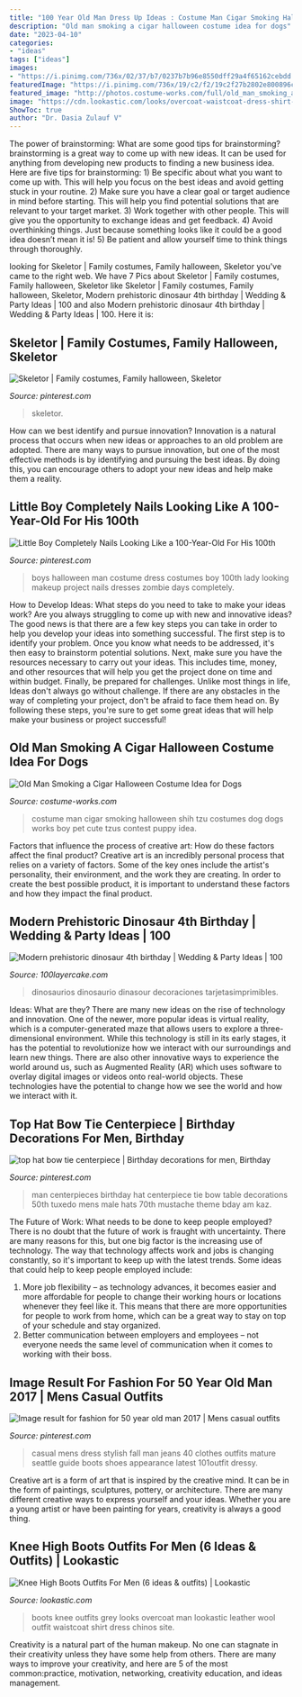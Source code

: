 ```yaml
---
title: "100 Year Old Man Dress Up Ideas : Costume Man Cigar Smoking Halloween Shih Tzu Costumes Dog Dogs Works Boy Pet Cute Tzus Contest Puppy Idea"
description: "Old man smoking a cigar halloween costume idea for dogs"
date: "2023-04-10"
categories:
- "ideas"
tags: ["ideas"]
images:
- "https://i.pinimg.com/736x/02/37/b7/0237b7b96e8550dff29a4f65162cebdd.jpg"
featuredImage: "https://i.pinimg.com/736x/19/c2/f2/19c2f27b2802e800896c2bb6676d17f0--th-day-of-school-little-boys.jpg"
featured_image: "http://photos.costume-works.com/full/old_man_smoking_a_cigar.jpg"
image: "https://cdn.lookastic.com/looks/overcoat-waistcoat-dress-shirt-large-37565.jpg"
ShowToc: true
author: "Dr. Dasia Zulauf V"
---
```



The power of brainstorming: What are some good tips for brainstorming?
brainstorming is a great way to come up with new ideas. It can be used for anything from developing new products to finding a new business idea. Here are five tips for brainstorming: 1) Be specific about what you want to come up with. This will help you focus on the best ideas and avoid getting stuck in your routine. 2) Make sure you have a clear goal or target audience in mind before starting. This will help you find potential solutions that are relevant to your target market. 3) Work together with other people. This will give you the opportunity to exchange ideas and get feedback. 4) Avoid overthinking things. Just because something looks like it could be a good idea doesn’t mean it is! 5) Be patient and allow yourself time to think things through thoroughly.

	

		
looking for Skeletor | Family costumes, Family halloween, Skeletor you've came to the right web. We have 7 Pics about Skeletor | Family costumes, Family halloween, Skeletor like Skeletor | Family costumes, Family halloween, Skeletor, Modern prehistoric dinosaur 4th birthday | Wedding &amp; Party Ideas | 100 and also Modern prehistoric dinosaur 4th birthday | Wedding &amp; Party Ideas | 100. Here it is:
		
    
## Skeletor | Family Costumes, Family Halloween, Skeletor

<img loading=lazy src="https://i.pinimg.com/736x/7f/6e/eb/7f6eeb2a4874146f125a60514f4f46f6--halloween--halloween-makeup.jpg" onerror="this.onerror=null;this.src='https://tse1.mm.bing.net/th?id=OIP.WssAk2cCCePyDy7lEKvcvgHaJl&amp;pid=15.1';" alt="Skeletor | Family costumes, Family halloween, Skeletor">

_Source: pinterest.com_

>skeletor. 

	

How can we best identify and pursue innovation?
Innovation is a natural process that occurs when new ideas or approaches to an old problem are adopted. There are many ways to pursue innovation, but one of the most effective methods is by identifying and pursuing the best ideas. By doing this, you can encourage others to adopt your new ideas and help make them a reality.

    
## Little Boy Completely Nails Looking Like A 100-Year-Old For His 100th

<img loading=lazy src="https://i.pinimg.com/736x/19/c2/f2/19c2f27b2802e800896c2bb6676d17f0--th-day-of-school-little-boys.jpg" onerror="this.onerror=null;this.src='https://tse3.mm.bing.net/th?id=OIP.7sag7VlNAMKw_4L6yOP-owCyEs&amp;pid=15.1';" alt="Little Boy Completely Nails Looking Like a 100-Year-Old For His 100th">

_Source: pinterest.com_

>boys halloween man costume dress costumes boy 100th lady looking makeup project nails dresses zombie days completely. 

	

How to Develop Ideas: What steps do you need to take to make your ideas work?
Are you always struggling to come up with new and innovative ideas? The good news is that there are a few key steps you can take in order to help you develop your ideas into something successful. The first step is to identify your problem. Once you know what needs to be addressed, it's then easy to brainstorm potential solutions. Next, make sure you have the resources necessary to carry out your ideas. This includes time, money, and other resources that will help you get the project done on time and within budget. Finally, be prepared for challenges. Unlike most things in life, Ideas don't always go without challenge. If there are any obstacles in the way of completing your project, don't be afraid to face them head on. By following these steps, you're sure to get some great ideas that will help make your business or project successful!

    
## Old Man Smoking A Cigar Halloween Costume Idea For Dogs

<img loading=lazy src="http://photos.costume-works.com/full/old_man_smoking_a_cigar.jpg" onerror="this.onerror=null;this.src='https://tse1.mm.bing.net/th?id=OIP.fqDcYWg0FL0V1Sfo-6cNdgHaG9&amp;pid=15.1';" alt="Old Man Smoking a Cigar Halloween Costume Idea for Dogs">

_Source: costume-works.com_

>costume man cigar smoking halloween shih tzu costumes dog dogs works boy pet cute tzus contest puppy idea. 

	

Factors that influence the process of creative art: How do these factors affect the final product?
Creative art is an incredibly personal process that relies on a variety of factors. Some of the key ones include the artist's personality, their environment, and the work they are creating. In order to create the best possible product, it is important to understand these factors and how they impact the final product.

    
## Modern Prehistoric Dinosaur 4th Birthday | Wedding &amp; Party Ideas | 100

<img loading=lazy src="http://100lclive.s3.amazonaws.com/img/ideas/landscape/184082.jpg?a=1583014577.987" onerror="this.onerror=null;this.src='https://tse4.mm.bing.net/th?id=OIP.TWVfgoE3jFO3uay0ySjd9gHaLH&amp;pid=15.1';" alt="Modern prehistoric dinosaur 4th birthday | Wedding &amp; Party Ideas | 100">

_Source: 100layercake.com_

>dinosaurios dinosaurio dinasour decoraciones tarjetasimprimibles. 

	

Ideas: What are they?
There are many new ideas on the rise of technology and innovation. One of the newer, more popular ideas is virtual reality, which is a computer-generated maze that allows users to explore a three-dimensional environment. While this technology is still in its early stages, it has the potential to revolutionize how we interact with our surroundings and learn new things. There are also other innovative ways to experience the world around us, such as Augmented Reality (AR) which uses software to overlay digital images or videos onto real-world objects. These technologies have the potential to change how we see the world and how we interact with it.

    
## Top Hat Bow Tie Centerpiece | Birthday Decorations For Men, Birthday

<img loading=lazy src="https://i.pinimg.com/736x/f9/e9/fc/f9e9fcd6edad686cc772bb454350357b--little-man-top-hats.jpg" onerror="this.onerror=null;this.src='https://tse2.mm.bing.net/th?id=OIP.zxLfZHJ637g9WT0TO-6XVwHaNK&amp;pid=15.1';" alt="top hat bow tie centerpiece | Birthday decorations for men, Birthday">

_Source: pinterest.com_

>man centerpieces birthday hat centerpiece tie bow table decorations 50th tuxedo mens male hats 70th mustache theme bday am kaz. 

	

The Future of Work: What needs to be done to keep people employed?
There is no doubt that the future of work is fraught with uncertainty. There are many reasons for this, but one big factor is the increasing use of technology. The way that technology affects work and jobs is changing constantly, so it's important to keep up with the latest trends. Some ideas that could help to keep people employed include: 
1) More job flexibility – as technology advances, it becomes easier and more affordable for people to change their working hours or locations whenever they feel like it. This means that there are more opportunities for people to work from home, which can be a great way to stay on top of your schedule and stay organized. 
2) Better communication between employers and employees – not everyone needs the same level of communication when it comes to working with their boss.

    
## Image Result For Fashion For 50 Year Old Man 2017 | Mens Casual Outfits

<img loading=lazy src="https://i.pinimg.com/736x/02/37/b7/0237b7b96e8550dff29a4f65162cebdd.jpg" onerror="this.onerror=null;this.src='https://tse1.mm.bing.net/th?id=OIP.j02-j0yNfT5eX2EOf0eZ7wAAAA&amp;pid=15.1';" alt="Image result for fashion for 50 year old man 2017 | Mens casual outfits">

_Source: pinterest.com_

>casual mens dress stylish fall man jeans 40 clothes outfits mature seattle guide boots shoes appearance latest 101outfit dressy. 

	

Creative art is a form of art that is inspired by the creative mind. It can be in the form of paintings, sculptures, pottery, or architecture. There are many different creative ways to express yourself and your ideas. Whether you are a young artist or have been painting for years, creativity is always a good thing.

    
## Knee High Boots Outfits For Men (6 Ideas &amp; Outfits) | Lookastic

<img loading=lazy src="https://cdn.lookastic.com/looks/overcoat-waistcoat-dress-shirt-large-37565.jpg" onerror="this.onerror=null;this.src='https://tse2.mm.bing.net/th?id=OIP.r8yXCMzU4EeKNOZ-GGjjhwAAAA&amp;pid=15.1';" alt="Knee High Boots Outfits For Men (6 ideas &amp; outfits) | Lookastic">

_Source: lookastic.com_

>boots knee outfits grey looks overcoat man lookastic leather wool outfit waistcoat shirt dress chinos site. 

	

Creativity is a natural part of the human makeup. No one can stagnate in their creativity unless they have some help from others. There are many ways to improve your creativity, and here are 5 of the most common:practice, motivation, networking, creativity education, and ideas management.

